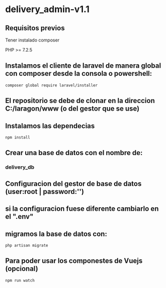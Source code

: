 # delivery_admin-v1.1

## Requisitos previos
Tener instalado composer

PHP >= 7.2.5

## Instalamos el cliente de laravel de manera global con composer desde la consola o powershell:
```
composer global require laravel/installer
```


## El repositorio se debe de clonar en la direccion  C:/laragon/www (o del gestor que se use)
## Instalamos las dependecias
```
npm install
```
## Crear una base de datos con el nombre de: 
### delivery_db
## Configuracion del gestor de base de datos (user:root | password:'') 
## si la configuracion fuese diferente cambiarlo en el ".env"

## migramos la base de datos con: 
```
php artisan migrate
```

## Para poder usar los componestes de Vuejs (opcional)
```
npm run watch
```
